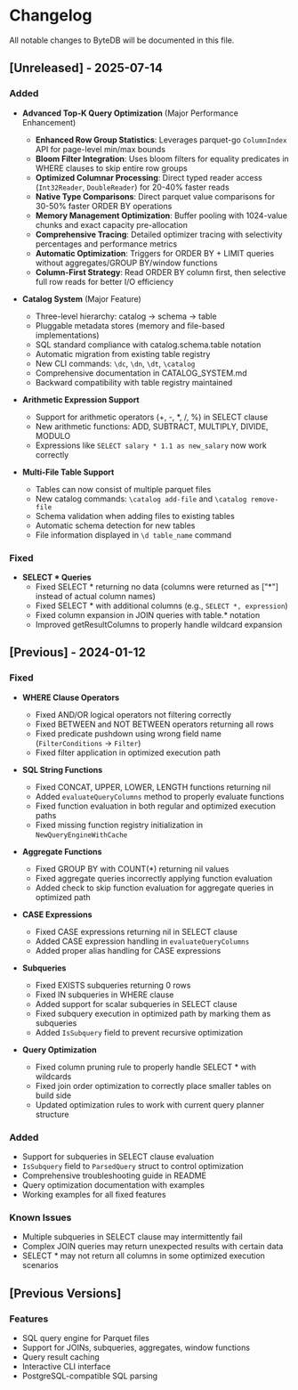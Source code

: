 # Changelog

All notable changes to ByteDB will be documented in this file.

## [Unreleased] - 2025-07-14

### Added
- **Advanced Top-K Query Optimization** (Major Performance Enhancement)
  - **Enhanced Row Group Statistics**: Leverages parquet-go `ColumnIndex` API for page-level min/max bounds
  - **Bloom Filter Integration**: Uses bloom filters for equality predicates in WHERE clauses to skip entire row groups
  - **Optimized Columnar Processing**: Direct typed reader access (`Int32Reader`, `DoubleReader`) for 20-40% faster reads
  - **Native Type Comparisons**: Direct parquet value comparisons for 30-50% faster ORDER BY operations
  - **Memory Management Optimization**: Buffer pooling with 1024-value chunks and exact capacity pre-allocation
  - **Comprehensive Tracing**: Detailed optimizer tracing with selectivity percentages and performance metrics
  - **Automatic Optimization**: Triggers for ORDER BY + LIMIT queries without aggregates/GROUP BY/window functions
  - **Column-First Strategy**: Read ORDER BY column first, then selective full row reads for better I/O efficiency

- **Catalog System** (Major Feature)
  - Three-level hierarchy: catalog → schema → table
  - Pluggable metadata stores (memory and file-based implementations)
  - SQL standard compliance with catalog.schema.table notation
  - Automatic migration from existing table registry
  - New CLI commands: `\dc`, `\dn`, `\dt`, `\catalog`
  - Comprehensive documentation in CATALOG_SYSTEM.md
  - Backward compatibility with table registry maintained

- **Arithmetic Expression Support**
  - Support for arithmetic operators (+, -, *, /, %) in SELECT clause
  - New arithmetic functions: ADD, SUBTRACT, MULTIPLY, DIVIDE, MODULO
  - Expressions like `SELECT salary * 1.1 as new_salary` now work correctly

- **Multi-File Table Support**
  - Tables can now consist of multiple parquet files
  - New catalog commands: `\catalog add-file` and `\catalog remove-file`
  - Schema validation when adding files to existing tables
  - Automatic schema detection for new tables
  - File information displayed in `\d table_name` command

### Fixed
- **SELECT * Queries**
  - Fixed SELECT * returning no data (columns were returned as ["*"] instead of actual column names)
  - Fixed SELECT * with additional columns (e.g., `SELECT *, expression`)
  - Fixed column expansion in JOIN queries with table.* notation
  - Improved getResultColumns to properly handle wildcard expansion

## [Previous] - 2024-01-12

### Fixed
- **WHERE Clause Operators**
  - Fixed AND/OR logical operators not filtering correctly
  - Fixed BETWEEN and NOT BETWEEN operators returning all rows
  - Fixed predicate pushdown using wrong field name (`FilterConditions` → `Filter`)
  - Fixed filter application in optimized execution path

- **SQL String Functions**
  - Fixed CONCAT, UPPER, LOWER, LENGTH functions returning nil
  - Added `evaluateQueryColumns` method to properly evaluate functions
  - Fixed function evaluation in both regular and optimized execution paths
  - Fixed missing function registry initialization in `NewQueryEngineWithCache`

- **Aggregate Functions**
  - Fixed GROUP BY with COUNT(*) returning nil values
  - Fixed aggregate queries incorrectly applying function evaluation
  - Added check to skip function evaluation for aggregate queries in optimized path

- **CASE Expressions**
  - Fixed CASE expressions returning nil in SELECT clause
  - Added CASE expression handling in `evaluateQueryColumns`
  - Added proper alias handling for CASE expressions

- **Subqueries**
  - Fixed EXISTS subqueries returning 0 rows
  - Fixed IN subqueries in WHERE clause
  - Added support for scalar subqueries in SELECT clause
  - Fixed subquery execution in optimized path by marking them as subqueries
  - Added `IsSubquery` field to prevent recursive optimization

- **Query Optimization**
  - Fixed column pruning rule to properly handle SELECT * with wildcards
  - Fixed join order optimization to correctly place smaller tables on build side
  - Updated optimization rules to work with current query planner structure

### Added
- Support for subqueries in SELECT clause evaluation
- `IsSubquery` field to `ParsedQuery` struct to control optimization
- Comprehensive troubleshooting guide in README
- Query optimization documentation with examples
- Working examples for all fixed features

### Known Issues
- Multiple subqueries in SELECT clause may intermittently fail
- Complex JOIN queries may return unexpected results with certain data
- SELECT * may not return all columns in some optimized execution scenarios

## [Previous Versions]

### Features
- SQL query engine for Parquet files
- Support for JOINs, subqueries, aggregates, window functions
- Query result caching
- Interactive CLI interface
- PostgreSQL-compatible SQL parsing